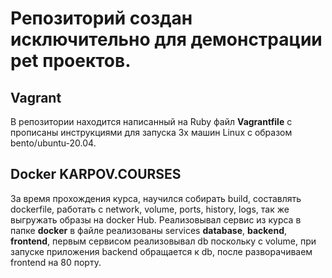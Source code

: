 # Репозиторий создан исключительно для демонстрации pet проектов.

## Vagrant
В репозитории находится написанный на Ruby файл **Vagrantfile** с прописаны инструкциями для запуска 3х машин Linux c образом bento/ubuntu-20.04.


## Docker KARPOV.COURSES
За время прохождения курса, научился собирать build, составлять dockerfile, работать с network, volume, ports, history, logs, так же выгружать образы на docker Hub.
Реализовывал сервис из курса в папке **docker** в файле реализованы services **database**, **backend**, **frontend**, первым сервисом реализовывал db поскольку c volume, при запуске приложения backend обращается к db, после разворачиваем frontend на 80 порту.



